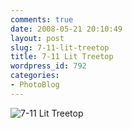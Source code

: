```yaml
---
comments: true
date: 2008-05-21 20:10:49
layout: post
slug: 7-11-lit-treetop
title: 7-11 Lit Treetop
wordpress_id: 792
categories:
- PhotoBlog
---
```


![7-11 Lit Treetop](http://ryanfitzer.com/main/wp-content/uploads/2008/05/7-11-lit-treetop.jpg)
